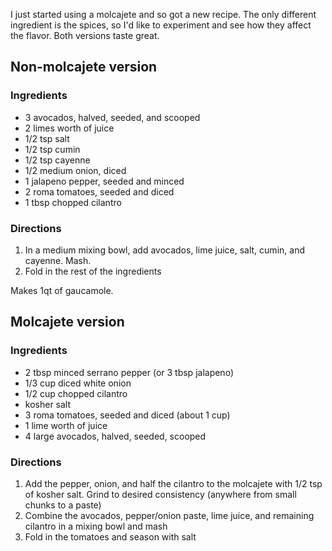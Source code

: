 I just started using a molcajete and so got a new recipe. The only different
ingredient is the spices, so I'd like to experiment and see how they affect the
flavor. Both versions taste great.

## Non-molcajete version ##

### Ingredients ###

* 3 avocados, halved, seeded, and scooped
* 2 limes worth of juice
* 1/2 tsp salt
* 1/2 tsp cumin
* 1/2 tsp cayenne
* 1/2 medium onion, diced
* 1 jalapeno pepper, seeded and minced
* 2 roma tomatoes, seeded and diced
* 1 tbsp chopped cilantro

### Directions ###

1. In a medium mixing bowl, add avocados, lime juice, salt, cumin, and cayenne. Mash.
2. Fold in the rest of the ingredients

Makes 1qt of gaucamole.

## Molcajete version ##

### Ingredients ###

* 2 tbsp minced serrano pepper (or 3 tbsp jalapeno)
* 1/3 cup diced white onion
* 1/2 cup chopped cilantro
* kosher salt
* 3 roma tomatoes, seeded and diced (about 1 cup)
* 1 lime worth of juice
* 4 large avocados, halved, seeded, scooped

### Directions ###

1. Add the pepper, onion, and half the cilantro to the molcajete with 1/2 tsp of
   kosher salt. Grind to desired consistency (anywhere from small chunks to a
   paste)
2. Combine the avocados, pepper/onion paste, lime juice, and remaining cilantro
   in a mixing bowl and mash
3. Fold in the tomatoes and season with salt
